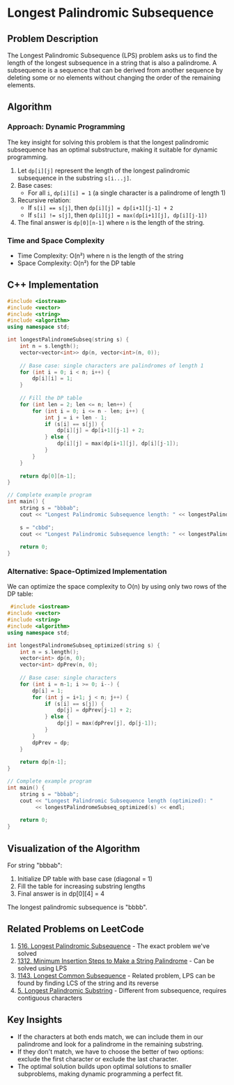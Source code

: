 # Longest Palindromic Subsequence

## Problem Description

The Longest Palindromic Subsequence (LPS) problem asks us to find the length of the longest subsequence in a string that is also a palindrome. A subsequence is a sequence that can be derived from another sequence by deleting some or no elements without changing the order of the remaining elements.

## Algorithm

### Approach: Dynamic Programming

The key insight for solving this problem is that the longest palindromic subsequence has an optimal substructure, making it suitable for dynamic programming.

1. Let `dp[i][j]` represent the length of the longest palindromic subsequence in the substring `s[i...j]`.
2. Base cases:
   - For all `i`, `dp[i][i] = 1` (a single character is a palindrome of length 1)
3. Recursive relation:
   - If `s[i] == s[j]`, then `dp[i][j] = dp[i+1][j-1] + 2`
   - If `s[i] != s[j]`, then `dp[i][j] = max(dp[i+1][j], dp[i][j-1])`
4. The final answer is `dp[0][n-1]` where `n` is the length of the string.

### Time and Space Complexity

- Time Complexity: O(n²) where n is the length of the string
- Space Complexity: O(n²) for the DP table

## C++ Implementation

```cpp
#include <iostream>
#include <vector>
#include <string>
#include <algorithm>
using namespace std;

int longestPalindromeSubseq(string s) {
    int n = s.length();
    vector<vector<int>> dp(n, vector<int>(n, 0));
  
    // Base case: single characters are palindromes of length 1
    for (int i = 0; i < n; i++) {
        dp[i][i] = 1;
    }
  
    // Fill the DP table
    for (int len = 2; len <= n; len++) {
        for (int i = 0; i <= n - len; i++) {
            int j = i + len - 1;
            if (s[i] == s[j]) {
                dp[i][j] = dp[i+1][j-1] + 2;
            } else {
                dp[i][j] = max(dp[i+1][j], dp[i][j-1]);
            }
        }
    }
  
    return dp[0][n-1];
}

// Complete example program
int main() {
    string s = "bbbab";
    cout << "Longest Palindromic Subsequence length: " << longestPalindromeSubseq(s) << endl;
  
    s = "cbbd";
    cout << "Longest Palindromic Subsequence length: " << longestPalindromeSubseq(s) << endl;
  
    return 0;
}
```

### Alternative: Space-Optimized Implementation

We can optimize the space complexity to O(n) by using only two rows of the DP table:

```cpp
 #include <iostream>
#include <vector>
#include <string>
#include <algorithm>
using namespace std;

int longestPalindromeSubseq_optimized(string s) {
    int n = s.length();
    vector<int> dp(n, 0);
    vector<int> dpPrev(n, 0);
  
    // Base case: single characters
    for (int i = n-1; i >= 0; i--) {
        dp[i] = 1;
        for (int j = i+1; j < n; j++) {
            if (s[i] == s[j]) {
                dp[j] = dpPrev[j-1] + 2;
            } else {
                dp[j] = max(dpPrev[j], dp[j-1]);
            }
        }
        dpPrev = dp;
    }
  
    return dp[n-1];
}

// Complete example program
int main() {
    string s = "bbbab";
    cout << "Longest Palindromic Subsequence length (optimized): " 
         << longestPalindromeSubseq_optimized(s) << endl;
  
    return 0;
}
```

## Visualization of the Algorithm

For string "bbbab":

1. Initialize DP table with base case (diagonal = 1)
2. Fill the table for increasing substring lengths
3. Final answer is in dp[0][4] = 4

The longest palindromic subsequence is "bbbb".

## Related Problems on LeetCode

1. [516. Longest Palindromic Subsequence](https://leetcode.com/problems/longest-palindromic-subsequence/) - The exact problem we've solved
2. [1312. Minimum Insertion Steps to Make a String Palindrome](https://leetcode.com/problems/minimum-insertion-steps-to-make-a-string-palindrome/) - Can be solved using LPS
3. [1143. Longest Common Subsequence](https://leetcode.com/problems/longest-common-subsequence/) - Related problem, LPS can be found by finding LCS of the string and its reverse
4. [5. Longest Palindromic Substring](https://leetcode.com/problems/longest-palindromic-substring/) - Different from subsequence, requires contiguous characters

## Key Insights

- If the characters at both ends match, we can include them in our palindrome and look for a palindrome in the remaining substring.
- If they don't match, we have to choose the better of two options: exclude the first character or exclude the last character.
- The optimal solution builds upon optimal solutions to smaller subproblems, making dynamic programming a perfect fit.
